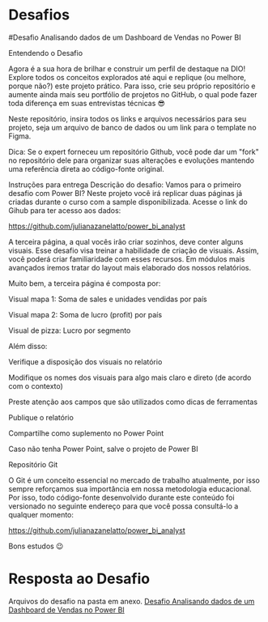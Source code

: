 # Desafios

#Desafio Analisando dados de um Dashboard de Vendas no Power BI

Entendendo o Desafio
 
Agora é a sua hora de brilhar e construir um perfil de destaque na DIO! Explore todos os conceitos explorados até aqui e replique (ou melhore, porque não?) este projeto prático. Para isso, crie seu próprio repositório e aumente ainda mais seu portfólio de projetos no GitHub, o qual pode fazer toda diferença em suas entrevistas técnicas 😎
 
Neste repositório, insira todos os links e arquivos necessários para seu projeto, seja um arquivo de banco de dados ou um link para o template no Figma.
 
Dica: Se o expert forneceu um repositório Github, você pode dar um "fork" no repositório dele para organizar suas alterações e evoluções mantendo uma referência direta ao código-fonte original.
 
Instruções para entrega
Descrição do desafio: Vamos para o primeiro desafio com Power BI? Neste projeto você irá replicar duas páginas já criadas durante o curso com a sample disponibilizada. Acesse o link do Gihub para ter acesso aos dados: 

https://github.com/julianazanelatto/power_bi_analyst 

A terceira página, a qual vocês irão criar sozinhos, deve conter alguns visuais. Esse desafio visa treinar a habilidade de criação de visuais. Assim, você poderá criar familiaridade com esses recursos. Em módulos mais avançados iremos tratar do layout mais elaborado dos nossos relatórios.  

Muito bem, a terceira página é composta por: 

Visual mapa 1: Soma de sales e unidades vendidas por país 

Visual mapa 2: Soma de lucro (profit) por país 

Visual de pizza: Lucro por segmento 

 

Além disso: 

Verifique a disposição dos visuais no relatório 

Modifique os nomes dos visuais para algo mais claro e direto (de acordo com o contexto) 

Preste atenção aos campos que são utilizados como dicas de ferramentas  

Publique o relatório 

Compartilhe como suplemento no Power Point 

Caso não tenha Power Point, salve o projeto de Power BI  

 
Repositório Git
 
O Git é um conceito essencial no mercado de trabalho atualmente, por isso sempre reforçamos sua importância em nossa metodologia educacional. Por isso, todo código-fonte desenvolvido durante este conteúdo foi versionado no seguinte endereço para que você possa consultá-lo a qualquer momento:
 
https://github.com/julianazanelatto/power_bi_analyst

 
Bons estudos 😉

# Resposta ao Desafio

Arquivos do desafio na pasta em anexo.  [Desafio Analisando dados de um Dashboard de Vendas no Power BI](https://github.com/rodolforoberto/power_bi_analyst/tree/main/M%C3%B3dulo%201/Desafio%20Analisando%20dados%20de%20um%20Dashboard%20de%20Vendas%20no%20Power%20BI)


